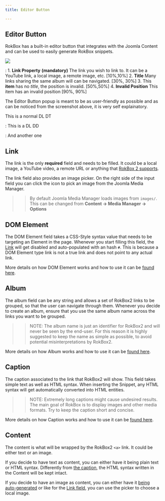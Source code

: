 ```yaml
---
title: Editor Button

---
```


Editor Button
-----

RokBox has a built-in editor button that integrates with the Joomla Content and can be used to easily generate RokBox snippets.

![][rokbox2-editor-button]

:   1. **Link Property** **(mandatory)** The link you wish to link to. It can be a YouTube link, a local image, a remote image, etc. [10%,10%]
    2. **Title** Many links sharing the same album will can be navigated. [30%, 30%]
    3. This **item** has no _title_, the position is invalid. [50%,50%]
    4. **Invalid Position** This item has an invalid position [90%, 90%]

The Editor Button popup is meant to be as user-friendly as possible and as can be noticed from the screenshot above, it is very self explainatory.

This is a normal DL DT

:    This is a DL DD

:    And another one


Link
----

The link is the only __required__ field and needs to be filled. It could be a local image, a YouTube video, a remote URL or anything that [RokBox 2 supports][key-features].

The link field also provides an image picker. On the right side of the input field you can click the icon to pick an image from the Joomla Media Manager.

>> By default Joomla Media Manager loads images from `images/`. This can be changed from **Content -> Media Manager -> Options**


DOM Element
-----------

The DOM Element field takes a CSS-Style syntax value that needs to be targeting an Element in the page. Whenever you start filling this field, the [Link][link] will get disabled and auto-populated with an hash `#`.
This is because a DOM Element type link is not a true link and does not point to any actual link.

More details on how DOM Element works and how to use it can be [found here][data-rokbox-element].


Album
-----

The album field can be any string and allows a set of RokBox2 links to be grouped, so that the user can navigate through them. Whenever you decide to create an album, ensure that you use the same album name across the links you want to be grouped.

>> NOTE: The album name is just an identifier for RokBox2 and will never be seen by the end-user. For this reason it is highly suggested to keep the name as simple as possible, to avoid potential misinterpretations by RokBox2.

More details on how Album works and how to use it can be [found here][data-rokbox-album].


Caption
-------

The caption associated to the link that RokBox2 will show. This field takes simple text as well as HTML syntax. When inserting the Snippet, any HTML syntax will get automatically converted into HTML entities.

>> NOTE: Extremely long captions might cause undesired results. The main goal of RokBox is to display images and other media formats. Try to keep the caption short and concise.

More details on how Caption works and how to use it can be [found here][data-rokbox-caption].


Content
-------

The content is what will be wrapped by the RokBox2 `<a>` link. It could be either text or an image.

If you decide to have text as content, you can either have it being plain text or HTML syntax. Differently from [the caption][caption], the HTML syntax written in the Content will be kept intact.

If you decide to have an image as content, you can either have it [being auto-generated][data-rokbox-generate-thumbnail] or like for the [Link field][link], you can use the picker to choose a local image.




[key-features]: INDEX.md#key-features
[link]: #link
[caption]: #caption
[data-rokbox-element]: how_to_use.md#data-rokbox-element
[data-rokbox-album]: how_to_use.md#data-rokbox-album
[data-rokbox-caption]: how_to_use.md#data-rokbox-caption
[data-rokbox-generate-thumbnail]: how_to_use.md#data-rokbox-generate-thumbnail

[rokbox2-editor-button]: assets/rokbox2-editor-button.png
